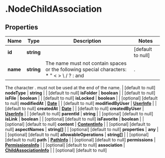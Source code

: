 # .NodeChildAssociation

## Properties
Name | Type | Description | Notes
------------ | ------------- | ------------- | -------------
**id** | **string** |  | [default to null]
**name** | **string** | The name must not contain spaces or the following special characters: * \" < > \\ / ? : and |.
The character . must not be used at the end of the name.
 | [default to null]
**nodeType** | **string** |  | [default to null]
**isFolder** | **boolean** |  | [default to null]
**isFile** | **boolean** |  | [default to null]
**isLocked** | **boolean** |  | [optional] [default to null]
**modifiedAt** | [**Date**](Date.md) |  | [default to null]
**modifiedByUser** | [**UserInfo**](UserInfo.md) |  | [default to null]
**createdAt** | [**Date**](Date.md) |  | [default to null]
**createdByUser** | [**UserInfo**](UserInfo.md) |  | [default to null]
**parentId** | **string** |  | [optional] [default to null]
**isLink** | **boolean** |  | [optional] [default to null]
**isFavorite** | **boolean** |  | [optional] [default to null]
**content** | [**ContentInfo**](ContentInfo.md) |  | [optional] [default to null]
**aspectNames** | **string[]** |  | [optional] [default to null]
**properties** | **any** |  | [optional] [default to null]
**allowableOperations** | **string[]** |  | [optional] [default to null]
**path** | [**PathInfo**](PathInfo.md) |  | [optional] [default to null]
**permissions** | [**PermissionsInfo**](PermissionsInfo.md) |  | [optional] [default to null]
**association** | [**ChildAssociationInfo**](ChildAssociationInfo.md) |  | [optional] [default to null]


